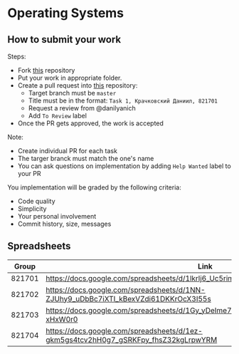 # Operating Systems


## How to submit your work

Steps:
- Fork [this](https://github.com/danilyanich/operating-systems) repository
- Put your work in appropriate folder.
- Create a pull request into [this](https://github.com/danilyanich/operating-systems) repository:
  - Target branch must be `master`
  - Title must be in the format: `Task 1, Крачковский Даниил, 821701`
  - Request a review from @danilyanich
  - Add `To Review` label
- Once the PR gets approved, the work is accepted

Note:
- Create individual PR for each task
- The targer branck must match the one's name
- You can ask questions on implementation by adding `Help Wanted` label to your PR

You implementation will be graded by the following criteria:
- Code quality
- Simplicity
- Your personal involvement
- Commit history, size, messages


## Spreadsheets

| Group | Link |
| - | - |
| 821701 | https://docs.google.com/spreadsheets/d/1lkrlj6_Uc5rimTXTRWXFzt8sqTXM5ALux0liqk4dTwQ |
| 821702 | https://docs.google.com/spreadsheets/d/1NN-ZJUhy9_uDbBc7iXTI_kBexVZdi61DKKrOcX3I55s |
| 821703 | https://docs.google.com/spreadsheets/d/1Gy_yDeIme7L7FIwtVGWaesBcmDzuAwqVJ3G-xHxW0r0 |
| 821704 | https://docs.google.com/spreadsheets/d/1ez-gkm5gs4tcv2hH0g7_gSRKFpy_fhsZ32kgLrpwYRM |

